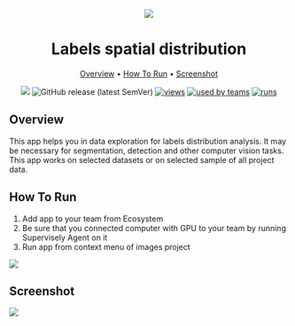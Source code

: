<div align="center" markdown> 

<img src="https://i.imgur.com/MGi3NXG.jpg"/>

# Labels spatial distribution
  
<p align="center">

  <a href="#overview">Overview</a> •
  <a href="#How-To-Run">How To Run</a> •
  <a href="#Explanation">Screenshot</a>
</p>

[![](https://img.shields.io/badge/slack-chat-green.svg?logo=slack)](https://supervise.ly/slack) 
![GitHub release (latest SemVer)](https://img.shields.io/github/v/release/supervisely-ecosystem/labels-spatial-distribution)
[![views](https://app.supervise.ly/public/api/v3/ecosystem.counters?repo=supervisely-ecosystem/labels-spatial-distribution&counter=views&label=views&123)](https://supervise.ly)
[![used by teams](https://app.supervise.ly/public/api/v3/ecosystem.counters?repo=supervisely-ecosystem/labels-spatial-distribution&counter=downloads&label=used%20by%20teams&123)](https://supervise.ly)
[![runs](https://app.supervise.ly/public/api/v3/ecosystem.counters?repo=supervisely-ecosystem/labels-spatial-distribution&counter=runs&label=runs&123)](https://supervise.ly)

</div>

## Overview 

This app helps you in data exploration for labels distribution analysis. It may be necessary for segmentation, detection and other computer vision tasks. This app works on selected datasets or on selected sample of all project data.

## How To Run

1. Add app to your team from Ecosystem
2. Be sure that you connected computer with GPU to your team by running Supervisely Agent on it
3. Run app from context menu of images project

<img src="https://i.imgur.com/31rdu2F.png" />


## Screenshot

<img src="https://i.imgur.com/G2hWaGf.png"/>